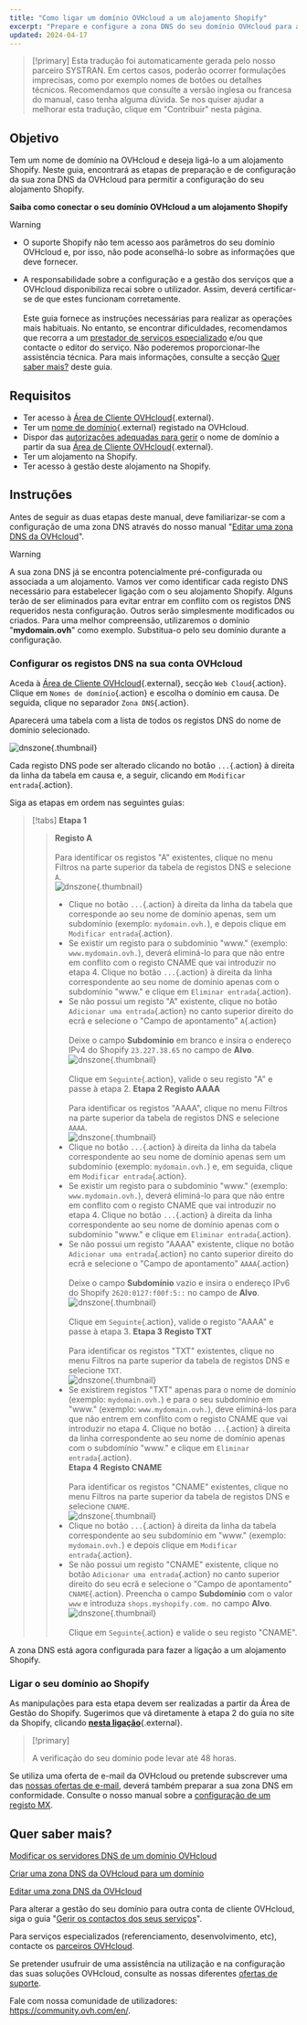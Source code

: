 ```yaml
---
title: "Como ligar um domínio OVHcloud a um alojamento Shopify"
excerpt: "Prepare e configure a zona DNS do seu domínio OVHcloud para a ligar a um alojamento Shopify"
updated: 2024-04-17
---
```


> [!primary]
> Esta tradução foi automaticamente gerada pelo nosso parceiro SYSTRAN. Em certos casos, poderão ocorrer formulações imprecisas, como por exemplo nomes de botões ou detalhes técnicos. Recomendamos que consulte a versão inglesa ou francesa do manual, caso tenha alguma dúvida. Se nos quiser ajudar a melhorar esta tradução, clique em "Contribuir" nesta página.
>

## Objetivo

Tem um nome de domínio na OVHcloud e deseja ligá-lo a um alojamento Shopify. Neste guia, encontrará as etapas de preparação e de configuração da sua zona DNS da OVHcloud para permitir a configuração do seu alojamento Shopify.

**Saiba como conectar o seu domínio OVHcloud a um alojamento Shopify**

> [!warning]
>
> - O suporte Shopify não tem acesso aos parâmetros do seu domínio OVHcloud e, por isso, não pode aconselhá-lo sobre as informações que deve fornecer.
>
> - A responsabilidade sobre a configuração e a gestão dos serviços que a OVHcloud disponibiliza recai sobre o utilizador. Assim, deverá certificar-se de que estes funcionam corretamente.<br><br> Este guia fornece as instruções necessárias para realizar as operações mais habituais. No entanto, se encontrar dificuldades, recomendamos que recorra a um [prestador de serviços especializado](/links/partner) e/ou que contacte o editor do serviço. Não poderemos proporcionar-lhe assistência técnica. Para mais informações, consulte a secção [Quer saber mais?](#go-further) deste guia.
>

## Requisitos

- Ter acesso à [Área de Cliente OVHcloud](/links/manager){.external}.
- Ter um [nome de domínio](/links/web/domains){.external} registado na OVHcloud.
- Dispor das [autorizações adequadas para gerir](/pages/account_and_service_management/account_information/managing_contacts) o nome de domínio a partir da sua [Área de Cliente OVHcloud](/links/manager){.external}.
- Ter um alojamento na Shopify.
- Ter acesso à gestão deste alojamento na Shopify.

## Instruções

Antes de seguir as duas etapas deste manual, deve familiarizar-se com a configuração de uma zona DNS através do nosso manual "[Editar uma zona DNS da OVHcloud](/pages/web_cloud/domains/dns_zone_edit)".

> [!warning]
>
> A sua zona DNS já se encontra potencialmente pré-configurada ou associada a um alojamento. Vamos ver como identificar cada registo DNS necessário para estabelecer ligação com o seu alojamento Shopify. Alguns terão de ser eliminados para evitar entrar em conflito com os registos DNS requeridos nesta configuração. Outros serão simplesmente modificados ou criados. Para uma melhor compreensão, utilizaremos o domínio "**mydomain.ovh**" como exemplo. Substitua-o pelo seu domínio durante a configuração.

### Configurar os registos DNS na sua conta OVHcloud

Aceda à [Área de Cliente OVHcloud](/links/manager){.external}, secção `Web Cloud`{.action}. Clique em `Nomes de domínio`{.action} e escolha o domínio em causa. De seguida, clique no separador `Zona DNS`{.action}.

Aparecerá uma tabela com a lista de todos os registos DNS do nome de domínio selecionado.

![dnszone](images/tab.png){.thumbnail}

Cada registo DNS pode ser alterado clicando no botão `...`{.action} à direita da linha da tabela em causa e, a seguir, clicando em `Modificar entrada`{.action}.

Siga as etapas em ordem nas seguintes guias:

> [!tabs]
> **Etapa 1**
>> **Registo A**<br><br>
>> Para identificar os registos "A" existentes, clique no menu Filtros na parte superior da tabela de registos DNS e selecione `A`.<br>
>> ![dnszone](images/filter-a.png){.thumbnail}<br>
>> - Clique no botão `...`{.action} à direita da linha da tabela que corresponde ao seu nome de domínio apenas, sem um subdomínio (exemplo: `mydomain.ovh.`), e depois clique em `Modificar entrada`{.action}.<br>
>> - Se existir um registo para o subdomínio "www." (exemplo: `www.mydomain.ovh.`), deverá eliminá-lo para que não entre em conflito com o registo CNAME que vai introduzir no etapa 4. Clique no botão `...`{.action} à direita da linha correspondente ao seu nome de domínio apenas com o subdomínio "www." e clique em `Eliminar entrada`{.action}.<br>
>> - Se não possui um registo "A" existente, clique no botão `Adicionar uma entrada`{.action} no canto superior direito do ecrã e selecione o "Campo de apontamento" `A`{.action}<br><br>
>> Deixe o campo **Subdomínio** em branco e insira o endereço IPv4 do Shopify `23.227.38.65` no campo de **Alvo**.
>> ![dnszone](images/field-a.png){.thumbnail}<br><br>
>> Clique em `Seguinte`{.action}, valide o seu registo "A" e passe à etapa 2.
> **Etapa 2**
>> **Registo AAAA**<br><br>
>>  Para identificar os registos "AAAA", clique no menu Filtros na parte superior da tabela de registos DNS e selecione `AAAA`.<br>
>> ![dnszone](images/filter-aaaa.png){.thumbnail}<br>
>> - Clique no botão `...`{.action} à direita da linha da tabela correspondente ao seu nome de domínio apenas sem um subdomínio (exemplo: `mydomain.ovh.`) e, em seguida, clique em `Modificar entrada`{.action}.<br>
>> - Se existir um registo para o subdomínio "www." (exemplo: `www.mydomain.ovh.`), deverá eliminá-lo para que não entre em conflito com o registo CNAME que vai introduzir no etapa 4. Clique no botão `...`{.action} à direita da linha correspondente ao seu nome de domínio apenas com o subdomínio "www." e clique em `Eliminar entrada`{.action}.<br>
>> - Se não possui um registo "AAAA" existente, clique no botão `Adicionar uma entrada`{.action} no canto superior direito do ecrã e selecione o "Campo de apontamento" `AAAA`{.action}<br><br>
>> Deixe o campo **Subdomínio** vazio e insira o endereço IPv6 do Shopify `2620:0127:f00f:5::` no campo de **Alvo**.
>> ![dnszone](images/field-aaaa.png){.thumbnail}<br><br>
>> Clique em `Seguinte`{.action}, valide o registo "AAAA" e passe à etapa 3.
> **Etapa 3**
>> **Registo TXT**<br><br>
>>  Para identificar os registos "TXT" existentes, clique no menu Filtros na parte superior da tabela de registos DNS e selecione `TXT`.<br>
>> ![dnszone](images/filter-txt.png){.thumbnail}<br>
>> - Se existirem registos "TXT" apenas para o nome de domínio (exemplo: `mydomain.ovh.`) e para o seu subdomínio em "www." (exemplo: `www.mydomain.ovh.`), deve eliminá-los para que não entrem em conflito com o registo CNAME que vai introduzir no etapa 4. Clique no botão `...`{.action} à direita da linha correspondente ao seu nome de domínio apenas com o subdomínio "www." e clique em `Eliminar entrada`{.action}.<br>
> **Etapa 4**
>> **Registo CNAME**<br><br>
>>  Para identificar os registos "CNAME" existentes, clique no menu Filtros na parte superior da tabela de registos DNS e selecione `CNAME`.<br>
>> ![dnszone](images/filter-cname.png){.thumbnail}
>> - Clique no botão `...`{.action} à direita da linha da tabela correspondente ao seu subdomínio em "www." (exemplo: `mydomain.ovh.`) e depois clique em `Modificar entrada`{.action}.<br>
>> - Se não possui um registo "CNAME" existente, clique no botão `Adicionar uma entrada`{.action} no canto superior direito do seu ecrã e selecione o "Campo de apontamento" `CNAME`{.action}.
>> Preencha o campo **Subdomínio** com o valor `www` e introduza `shops.myshopify.com.` no campo **Alvo**.<br>
>> ![dnszone](images/field-cname.png){.thumbnail}<br><br>
>> Clique em `Seguinte`{.action} e valide o seu registo "CNAME".

A zona DNS está agora configurada para fazer a ligação a um alojamento Shopify.

### Ligar o seu domínio ao Shopify

As manipulações para esta etapa devem ser realizadas a partir da Área de Gestão do Shopify. Sugerimos que vá diretamente à etapa 2 do guia no site da Shopify, clicando [**nesta ligação**](https://help.shopify.com/en/manual/domains/add-a-domain/connecting-domains/connect-domain-manual){.external}.

> [!primary]
>
> A verificação do seu domínio pode levar até 48 horas.

Se utiliza uma oferta de e-mail da OVHcloud ou pretende subscrever uma das [nossas ofertas de e-mail](/links/web/emails), deverá também preparar a sua zona DNS em conformidade. Consulte o nosso manual sobre a [configuração de um registo MX](/pages/web_cloud/domains/dns_zone_mx).

## Quer saber mais? <a name="go-further"></a>

[Modificar os servidores DNS de um domínio OVHcloud](/pages/web_cloud/domains/dns_server_edit)

[Criar uma zona DNS da OVHcloud para um domínio](/pages/web_cloud/domains/dns_zone_create)

[Editar uma zona DNS da OVHcloud](/pages/web_cloud/domains/dns_zone_edit)

Para alterar a gestão do seu domínio para outra conta de cliente OVHcloud, siga o guia "[Gerir os contactos dos seus serviços](/pages/account_and_service_management/account_information/managing_contacts)".
 
Para serviços especializados (referenciamento, desenvolvimento, etc), contacte os [parceiros OVHcloud](/links/partner).
 
Se pretender usufruir de uma assistência na utilização e na configuração das suas soluções OVHcloud, consulte as nossas diferentes [ofertas de suporte](/links/support).
 
Fale com nossa comunidade de utilizadores: <https://community.ovh.com/en/>.